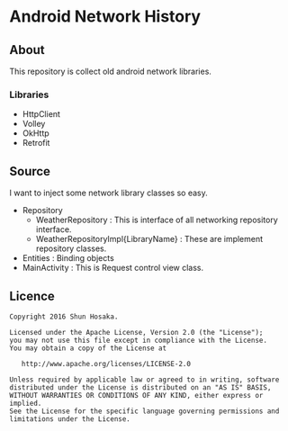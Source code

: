 # Android Network History

## About

This repository is collect old android network libraries.

### Libraries

- HttpClient
- Volley
- OkHttp
- Retrofit

## Source

I want to inject some network library classes so easy.

- Repository
    - WeatherRepository : This is interface of all networking repository interface.
    - WeatherRepositoryImpl{LibraryName} : These are implement repository classes.
- Entities : Binding objects
- MainActivity : This is Request control view class.

## Licence

```
Copyright 2016 Shun Hosaka.

Licensed under the Apache License, Version 2.0 (the "License");
you may not use this file except in compliance with the License.
You may obtain a copy of the License at

   http://www.apache.org/licenses/LICENSE-2.0

Unless required by applicable law or agreed to in writing, software
distributed under the License is distributed on an "AS IS" BASIS,
WITHOUT WARRANTIES OR CONDITIONS OF ANY KIND, either express or implied.
See the License for the specific language governing permissions and
limitations under the License.
```
